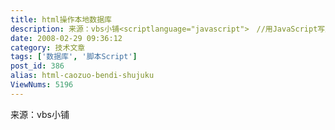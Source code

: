 ```yaml
---
title: html操作本地数据库
description: 来源：vbs小铺<scriptlanguage="javascript">　//用JavaScript写服务器端连接数据库的代码示例varconn=newActiveXObject("ADODB.Connection");conn.Open("DBQ=c:\a.mdb;DRIVER={MicrosoftAcc
date: 2008-02-29 09:36:12
category: 技术文章
tags: ['数据库', '脚本Script']
post_id: 386
alias: html-caozuo-bendi-shujuku
ViewNums: 5196
---
```


来源：vbs小铺

<script language="javascript">
　 //用 JavaScript 写服务器端连接数据库的代码示例
　 var conn = new ActiveXObject("ADODB.Connection");
　 conn.Open("DBQ=c:\a.mdb;DRIVER={Microsoft Access Driver (*.mdb)};");
　 var rs = new ActiveXObject("ADODB.Recordset");
　 var sql="select * from friends_infor";
　 rs.open(sql, conn);
　shtml = "<table width='100%' border=1>";
　shtml +="<tr bgcolor='#f4f4f4'><td>au_id</td><td>au_lname</td><td>au_fname</td></tr>";
　 while(!rs.EOF)
　 {
　shtml += "<tr><td>" + rs("friend_id") + "</td><td>" + rs("friend_name") + "</td><td>" + rs("friend_nickname") + "</td></tr>";
　rs.moveNext;
　 }
　 shtml += "</table>";
　 document.write(shtml);
　 rs.close();
　 rs = null;
　 conn.close();
　 conn = null;
　</script>